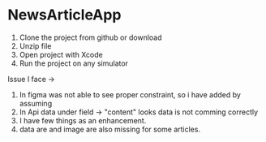 # NewsArticleApp


1. Clone the project from github or download
2. Unzip file
3. Open project with Xcode
4. Run the project on any simulator


Issue I face ->
1. In figma was not able to see proper constraint, so i have added by assuming
2. In Api data under field -> "content" looks data is not comming correctly
3. I have few things as an enhancement.
4. data are and image are also missing for some articles.
